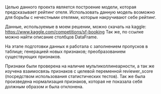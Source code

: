 Целью данного проекта является построение модели, которая предсказывает рейтинг отеля.
Использовать данную модель возможно для борьбы с нечестными отелями, которые накручивают себе рейтинг. 

Данные, используемые в моем решении, можно скачать на kaggle: https://www.kaggle.com/competitions/sf-booking
Так же, по ссылке можно найти описание столбцов DataFrame.

На этапе подготовки данных я работала с заполнением пропусков в таблице; генерацией новых признаков; преобразованием существующих признаков.

Признаки были проверена на наличие мультиколлинеарности, а так же изучена взаимосвязь признаков с целевой переменной reviewer_score (посредством использования статистических тестов).
Так же была произведена нормализация признаков, которая не показала себя должным образом и была отклонена.
